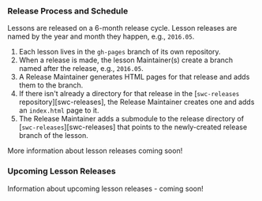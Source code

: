 ### Release Process and Schedule

Lessons are released on a 6-month release cycle. Lesson releases are
named by the year and month they happen, e.g., `2016.05`.

1.  Each lesson lives in the `gh-pages` branch of its own repository.
2.  When a release is made,
the lesson Maintainer(s) create a branch named after the release,
e.g., `2016.05`.
3.  A Release Maintainer generates HTML pages for that release and adds them to the branch.
4.  If there isn't already a directory for that release in the [`swc-releases` repository][swc-releases],
the Release Maintainer creates one
and adds an `index.html` page to it.
5.  The Release Maintainer adds a submodule to the release directory of [`swc-releases`][swc-releases]
that points to the newly-created release branch of the lesson.

More information about lesson releases coming soon!

### Upcoming Lesson Releases

Information about upcoming lesson releases - coming soon!